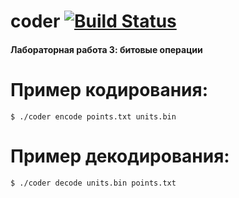 # coder [![Build Status](https://travis-ci.org/SlowKingg/coder.svg?branch=master)](https://travis-ci.org/SlowKingg/coder)
#### Лабораторная работа 3: битовые операции

 # Пример кодирования:
    $ ./coder encode points.txt units.bin

# Пример декодирования:
    $ ./coder decode units.bin points.txt
